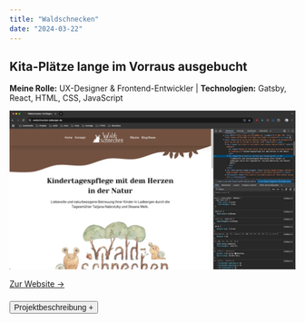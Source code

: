 ```yaml
---
title: "Waldschnecken"
date: "2024-03-22"
---
```


## Kita-Plätze lange im Vorraus ausgebucht

<p style="font-size: var(--fs-sm); line-height: var(--lh-base); color: var(--col-gray)"><strong>Meine Rolle:</strong> UX-Designer & Frontend-Entwickler | <strong>Technologien:</strong> Gatsby, React, HTML, CSS, JavaScript</p>

![Website Waldschnecken](../images/Website_Waldschnecken.webp)

[Zur Website &rarr;](https://waldschnecken-ladbergen.de)

<div class="description-button" style="padding-top: 0.5rem; border-top: 1px solid var(--col-lightgray)">
    <button style="font-size: var(--fs-sm); color: var(--col-darkgray); font-weight: var(--fw-bold);">Projektbeschreibung +</button>
</div>

<div class="project-description" style="padding-bottom: 0.5rem; height: 0; overflow: hidden; transition: height 1s ease; interpolate-size: allow-keywords; border-bottom: 1px solid var(--col-lightgray)">

#### Herausforderung

Zwei Tagesmütter haben sich zu einer Kindergroßtagespflege zusammengeschlossen und diese sollte sich etablieren. Dafür wurde eine neue Website gebraucht, die kinderfreundlich und gleichzeitig professionell wirkt und das Vertrauen der Eltern gewinnt.

#### User-Research

- **Quantitativ:** Mit Unterstützung von **KI und Online-Tools** wurde online nach immer wiederkehrenden Fragen der Eltern gesucht (Fig. 1).
- **Qualitativ:** Interviews mit den Tagesmüttern selber wurde durchgeführt, um die Vorteile der Tagesmutter herauszufinden und die Erwartungen der Eltern zu ermitteln.
- Fragen zum **Konzept,** zu den **Vorteilen** und zu den **Kosten** wurden von den Eltern häufig gestellt, auch nach **Flexibilität** und **Betreuungszeiten** wurde gefragt.
- Wichtig war auch immer den **Eltern ein gutes Bauchgefühl zu vermitteln,** da sie ihre Kinder in die Obhut der Tagesmütter geben.

#### Umsetzung

1. Ein abgestimmtes und reduziertes **Farbkonzept** mit natürlichen Tönen, die zum Thema "Wald" passen, wurde erarbeitet.
2. **Logo** mit Vorabskizze wurde von mir illustriert und mit Aquarellfarben final umgesetzt.
3. **Informationsarchitektur** und **Wireframing** auf Basis der Recherche wurde anschließend ausgearbeitet (Fig. 2).
4. Die Website programmierte ich in **React, Gatsby, HTML** und **CSS** und die Vorteile-Blöcke wurden etwas animiert, um das Interesse der Besucher darauf zu lenken. Ein wichtiger Punkt war auch die **Barrierefreiheit**, dabei wurde der Farbkontrast und die Schriftgröße etwas erhöht, damit die Informationen besser erkennbar waren.
5. Zudem habe ich **Illustrationen** für die Website und den Eingangsbereich der Kita erstellt, da diese die kinderfreundliche Atmosphäre unterstützen (Fig. 3).
6. **SEO- und Pagespeed-Optimierung** wurden ausgeführt, damit die Website gut gefunden wird und schnell lädt.

#### Test und Validierung

- Die Website wurde seiten- und komponentenweise mit **Heuristic Markup** und dem **5-Sekunden-Test** immer wieder iterativ überprüft und optimiert, da diese Tests schnell durchzuführen sind.

#### Ergebnis

- Gut gestaltete Website wird immer wieder als **ausschlaggebendes Kriterium angegeben für die Kitaplatz-Entscheidung.**
- Kitaplätze sind dadurch **lange im Voraus ausgebucht** oder vorgemerkt.
- Tagesmütter konnten sich auch mit der Kindergroßtagespflege wieder etablieren und einen **guten Namen über die Gemeinde hinaus** machen.

#### Learnings

- **KI-User-Research und Interviews:** KI-gestützte User-Research in Kombination mit Interviews ist eine schnelle und leichte Möglichkeit, um die Vorteile der Tagesmutter und die Erwartungen der Eltern herauszufinden.
- **Kinderfreundliche Atmosphäre:** Illustrationen und kindgerechte Farben unterstützen die kinderfreundliche Atmosphäre und geben den Eltern ein gutes Bauchgefühl, um sich für diese Kindergroßtagespflege zu entscheiden.
- **Barrierefreiheit:** Für eine Kindergroßtagespflege ist es wichtig, dass die Informationen für alle gut lesbar und erkennbar sind, da auch Eltern mit Sehschwäche oder ältere Menschen die Website besuchen.<br/><br/>

![KI-User-Research: Vorteile einer Tagesmutter](../images/VorteileTagesmutter.webp)

<p style="font-size: var(--fs-sm); line-height: var(--lh-lg)">&#8593; <strong>Fig.1: KI-gestützte User-Research,</strong> um die Vorteile der Tagesmutter und die Erwartungen der Eltern herauszufinden.</p>

![Prototyping der Website](../images/Waldschnecken_Prototyping.webp)

<p style="font-size: var(--fs-sm); line-height: var(--lh-lg)">&#8593; <strong>Fig.2: Prototyping in Penpot.</strong> Aufbau der Informationsarchitektur, des Layouts und einstellen der Farbharmonien.</p>

![Erstellen von Illustrationen](../images/Waldschnecken_Illustration.webp)

<p style="font-size: var(--fs-sm); line-height: var(--lh-lg)">&#8593; <strong>Fig.3: Für die kinderfreundliche Atmosphäre</strong> wurden einige Illustrationen für die einzelnen Seiten und den Eingangsbereich erstellt.</p>

</div>
